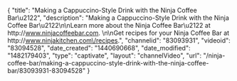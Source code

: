 {
    "title": "Making a Cappuccino-Style Drink with the Ninja Coffee Bar\u2122",
    "description": "Making a Cappuccino-Style Drink with the Ninja Coffee Bar\u2122\n\nLearn more about the Ninja Coffee Bar\u2122 at http:\/\/www.ninjacoffeebar.com. \n\nGet recipes for your Ninja Coffee Bar at http:\/\/www.ninjakitchen.com\/recipes.",
    "channelid": "83093931",
    "videoid": "83094528",
    "date_created": "1440690668",
    "date_modified": "1482179403",
    "type": "captivate",
    "layout": "channelVideo",
    "url": "\/ninja-coffee-bar\/making-a-cappuccino-style-drink-with-the-ninja-coffee-bar\/83093931-83094528"
}
